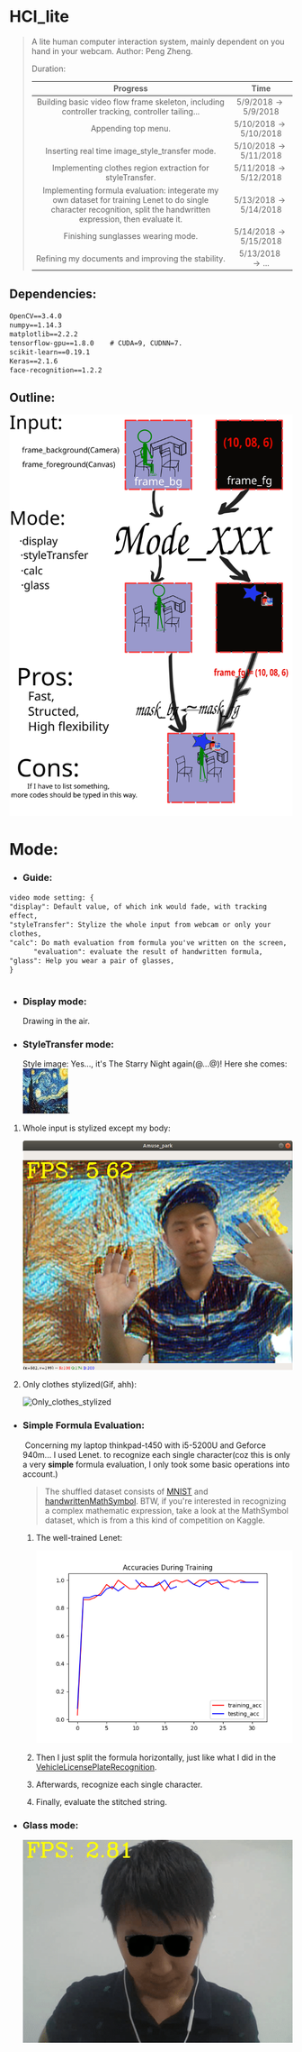 # HCI_lite
> A lite human computer interaction system, mainly dependent on you hand in your webcam.
> Author: Peng Zheng.
>
> Duration: 
>
> |                           Progress                           |               Time                |
> | :----------------------------------------------------------: | :-------------------------------: |
> | Building basic video flow frame skeleton, including controller tracking, controller tailing... |  $5/9/2018 \rightarrow 5/9/2018$  |
> |                     Appending top menu.                      | $5/10/2018 \rightarrow 5/10/2018$ |
> |        Inserting real time image_style_transfer mode.        | $5/10/2018 \rightarrow 5/11/2018$ |
> |  Implementing clothes region extraction for styleTransfer.   | $5/11/2018 \rightarrow 5/12/2018$ |
> | Implementing formula evaluation: integerate my own dataset for training Lenet to do single character recognition, split the handwritten expression, then evaluate it. | $5/13/2018 \rightarrow 5/14/2018$ |
> |              Finishing sunglasses wearing mode.              | $5/14/2018 \rightarrow 5/15/2018$ |
> |      Refining my documents and improving the stability.      |     $5/13/2018\rightarrow...$     |



## Dependencies:

    OpenCV==3.4.0
    numpy==1.14.3
    matplotlib==2.2.2
    tensorflow-gpu==1.8.0    # CUDA=9, CUDNN=7.
    scikit-learn==0.19.1
    Keras==2.1.6
    face-recognition==1.2.2


## Outline:
![outline](./images/outline.svg)

# Mode:

- ### Guide:

```python3
video mode setting: {
"display": Default value, of which ink would fade, with tracking effect,
"styleTransfer": Stylize the whole input from webcam or only your clothes,
"calc": Do math evaluation from formula you've written on the screen,
      "evaluation": evaluate the result of handwritten formula,
"glass": Help you wear a pair of glasses,
}
```

# 

- ### Display mode:

  Drawing in the air.

- ### StyleTransfer mode:

  Style image: Yes..., it's The Starry Night again(@...@)! Here she comes:![The_Starry_Night](./images/theStarryNight.jpg).

1. Whole input is stylized except my body:

   ![Background_and_clothes_stylized](./images/Background_and_clothes_stylized.png)

2. Only clothes stylized(Gif, ahh):

   ![Only_clothes_stylized](./images/Stylization.gif)

- ### Simple Formula Evaluation:

  ​	Concerning my laptop thinkpad-t450 with i5-5200U and Geforce 940m... I used Lenet. to recognize each single character(coz this is only a very **simple** formula evaluation, I only took some basic operations into account.)

  > The shuffled dataset consists of [MNIST](http://yann.lecun.com/exdb/mnist/) and [handwrittenMathSymbol](https://www.kaggle.com/xainano/handwrittenmathsymbols/). BTW, if you're interested in recognizing a complex mathematic expression, take a look at the MathSymbol dataset, which is from a this kind of competition on Kaggle.

  1. The well-trained Lenet:

     ![Lenet](./images/lenet_training.png)

  2. Then I just split the formula horizontally, just like what I did in the [VehicleLicensePlateRecognition](https://github.com/ZhengPeng7/Vehicle_License_Plate_Recognition).

  3. Afterwards, recognize each single character.

  4. Finally, evaluate the stitched string.

- ### Glass mode:

  ![glass_modE](./images/glass_modE.gif)
